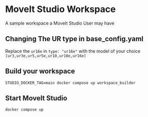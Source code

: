 # MoveIt Studio Workspace

A sample workspace a MoveIt Studio User may have

## Changing The UR type in base_config.yaml

Replace the ``ur16e`` in ``type: "ur16e"`` with the model of your choice ``[ur3,ur3e,ur5,ur5e,ur10,ur10e,ur16e]``

## Build your workspace

``STUDIO_DOCKER_TAG=main docker compose up workspace_builder``

## Start MoveIt Studio

``docker compose up``
